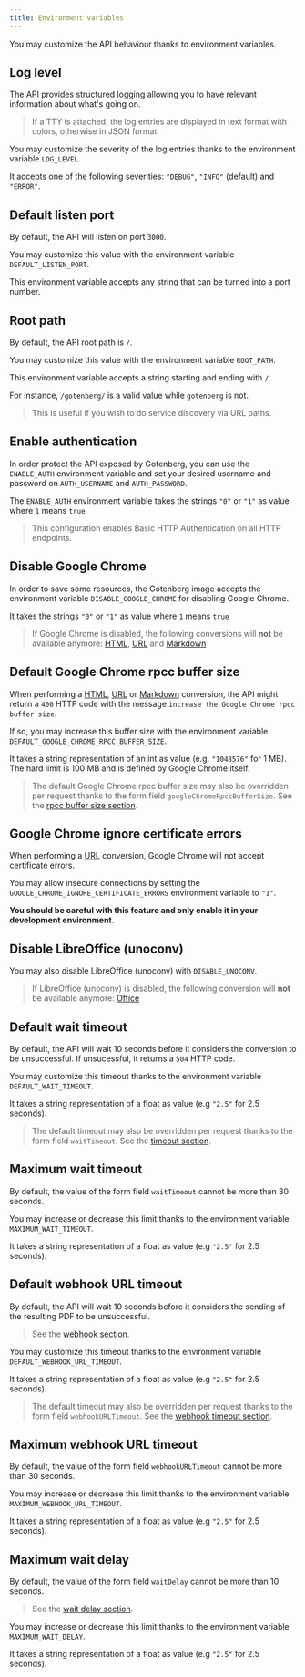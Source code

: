 ```yaml
---
title: Environment variables
---
```


You may customize the API behaviour thanks to environment variables.

## Log level

The API provides structured logging allowing you to have relevant information
about what's going on.

> If a TTY is attached, the log entries are displayed in text format with colors, otherwise in JSON format.

You may customize the severity of the log entries thanks to the environment variable `LOG_LEVEL`.

It accepts one of the following severities: `"DEBUG"`, `"INFO"` (default) and `"ERROR"`.

## Default listen port

By default, the API will listen on port `3000`.

You may customize this value with the environment variable `DEFAULT_LISTEN_PORT`.

This environment variable accepts any string that can be turned into a port number.

## Root path

By default, the API root path is `/`.

You may customize this value with the environment variable `ROOT_PATH`.

This environment variable accepts a string starting and ending with `/`.

For instance, `/gotenberg/` is a valid value while `gotenberg` is not.

> This is useful if you wish to do service discovery via URL paths.

## Enable authentication

In order protect the API exposed by Gotenberg, you can use the `ENABLE_AUTH` environment
variable and set your desired username and password on `AUTH_USERNAME` and `AUTH_PASSWORD`.

The `ENABLE_AUTH` environment variable takes the strings `"0"` or `"1"` as value
where `1` means `true`

> This configuration enables Basic HTTP Authentication on all HTTP endpoints.

## Disable Google Chrome

In order to save some resources, the Gotenberg image accepts the environment variable `DISABLE_GOOGLE_CHROME`
for disabling Google Chrome.

It takes the strings `"0"` or `"1"` as value where `1` means `true`

> If Google Chrome is disabled, the following conversions will **not** be available anymore:
> [HTML](#html), [URL](#url) and [Markdown](#markdown)

## Default Google Chrome rpcc buffer size

When performing a [HTML](#html), [URL](#url) or [Markdown](#markdown) conversion, the API might return
a `400` HTTP code with the message `increase the Google Chrome rpcc buffer size`.

If so, you may increase this buffer size with the environment variable `DEFAULT_GOOGLE_CHROME_RPCC_BUFFER_SIZE`.

It takes a string representation of an int as value (e.g. `"1048576"` for 1 MB).
The hard limit is 100 MB and is defined by Google Chrome itself.

> The default Google Chrome rpcc buffer size may also be overridden per request thanks to the form field `googleChromeRpccBufferSize`.
> See the [rpcc buffer size section](#html.rpcc_buffer_size).

## Google Chrome ignore certificate errors

When performing a [URL](#url) conversion, Google Chrome will not accept certificate errors. 

You may allow insecure connections by setting the `GOOGLE_CHROME_IGNORE_CERTIFICATE_ERRORS` environment variable to `"1"`.

**You should be careful with this feature and only enable it in your development environment.**

## Disable LibreOffice (unoconv)

You may also disable LibreOffice (unoconv) with `DISABLE_UNOCONV`.

> If LibreOffice (unoconv) is disabled, the following conversion will **not** be available anymore:
> [Office](#office)

## Default wait timeout

By default, the API will wait 10 seconds before it considers the conversion to be unsuccessful.
If unsucessful, it returns a `504` HTTP code.

You may customize this timeout thanks to the environment variable `DEFAULT_WAIT_TIMEOUT`.

It takes a string representation of a float as value (e.g `"2.5"` for 2.5 seconds).

> The default timeout may also be overridden per request thanks to the form field `waitTimeout`.
> See the [timeout section](#timeout).

## Maximum wait timeout

By default, the value of the form field `waitTimeout` cannot be more than 30 seconds.

You may increase or decrease this limit thanks to the environment variable `MAXIMUM_WAIT_TIMEOUT`.

It takes a string representation of a float as value (e.g `"2.5"` for 2.5 seconds).

## Default webhook URL timeout

By default, the API will wait 10 seconds before it considers the sending of the resulting PDF to be unsuccessful.

> See the [webhook section](#webhook).

You may customize this timeout thanks to the environment variable `DEFAULT_WEBHOOK_URL_TIMEOUT`.

It takes a string representation of a float as value (e.g `"2.5"` for 2.5 seconds).

> The default timeout may also be overridden per request thanks to the form field `webhookURLTimeout`.
> See the [webhook timeout section](#webhook.timeout).

## Maximum webhook URL timeout

By default, the value of the form field `webhookURLTimeout` cannot be more than 30 seconds.

You may increase or decrease this limit thanks to the environment variable `MAXIMUM_WEBHOOK_URL_TIMEOUT`.

It takes a string representation of a float as value (e.g `"2.5"` for 2.5 seconds).

## Maximum wait delay

By default, the value of the form field `waitDelay` cannot be more than 10 seconds.

> See the [wait delay section](#html.wait_delay).

You may increase or decrease this limit thanks to the environment variable `MAXIMUM_WAIT_DELAY`.

It takes a string representation of a float as value (e.g `"2.5"` for 2.5 seconds).
